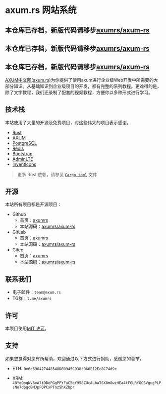 # axum.rs 网站系统

## 本仓库已存档，新版代码请移步[axumrs/axum-rs](https://github.com/axumrs/axum-rs)

## 本仓库已存档，新版代码请移步[axumrs/axum-rs](https://github.com/axumrs/axum-rs)

## 本仓库已存档，新版代码请移步[axumrs/axum-rs](https://github.com/axumrs/axum-rs)

[AXUM中文网(axum.rs)](https://axum.rs)为你提供了使用axum进行企业级Web开发中所需要的大部分知识。从基础知识到企业级项目的开发，都有完整的系列教程。更难得的是，除了文字教程，我们还录制了配套的视频教程，方便你以多种形式进行学习。       

## 技术栈

本站使用了大量的开源及免费项目，对这些伟大的项目表示感谢。

- [Rust](https://www.rust-lang.org/)
- [AXUM](https://github.com/tokio-rs/axum)
- [PostgreSQL](https://www.postgresql.org/)
- [Redis](https://redis.io/)
- [Bootstrap](https://getbootstrap.com/)
- [AdminLTE](https://adminlte.io/)
- [InventIcons](https://InventIcons.com)

> 更多 Rust 依赖，请参见 [`Cargo.toml`](https://github.com/axumrs/axum-rs/blob/main/Cargo.toml) 文件

## 开源

本站所有项目都是开源项目：

- Github
  - 首页：[axumrs](https://github.com/axumrs)
  - 本站源码：[axumrs/axum-rs](https://github.com/axumrs/axum-rs)
- GitLab
  - 首页：[axumrs](https://gitlab.com/axumrs)
  - 本站源码：[axumrs/axum-rs](https://gitlab.com/axumrs/axum-rs)
- Gitee
  - 首页：[axumrs](https://gitee.com/axumrs)
  - 本站源码：[axumrs/axum-rs](https://gitee.com/axumrs/axum-rs)

## 联系我们

- 电子邮件：`team@axum.rs`
- TG群：`t.me/axumrs`

## 许可

本项目使用[MIT 许可](LICENSE)。

## 支持

如果您觉得对您有所帮助，欢迎通过以下方式进行捐助，感谢您的善举。

+ ETH: `0x6c590427448548D80945C938c060E12Ec8C74d9c`

+ XRM: `48YeQoqNV6xA7iDDePGgPPYFaC5qY958ZUcALbaTSX8m8wzHEa4tFGLRYGCSVgugPLPsNo7dpqcBMJpFQPCxPTnz5hXZbpr`
